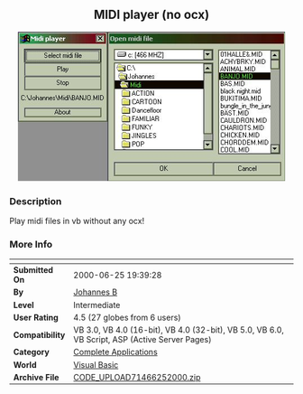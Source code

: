 ﻿<div align="center">

## MIDI player \(no ocx\)

<img src="PIC20006251343202548.jpg">
</div>

### Description

Play midi files in vb without any ocx!
 
### More Info
 


<span>             |<span>
---                |---
**Submitted On**   |2000-06-25 19:39:28
**By**             |[Johannes B](https://github.com/Planet-Source-Code/PSCIndex/blob/master/ByAuthor/johannes-b.md)
**Level**          |Intermediate
**User Rating**    |4.5 (27 globes from 6 users)
**Compatibility**  |VB 3\.0, VB 4\.0 \(16\-bit\), VB 4\.0 \(32\-bit\), VB 5\.0, VB 6\.0, VB Script, ASP \(Active Server Pages\) 
**Category**       |[Complete Applications](https://github.com/Planet-Source-Code/PSCIndex/blob/master/ByCategory/complete-applications__1-27.md)
**World**          |[Visual Basic](https://github.com/Planet-Source-Code/PSCIndex/blob/master/ByWorld/visual-basic.md)
**Archive File**   |[CODE\_UPLOAD71466252000\.zip](https://github.com/Planet-Source-Code/johannes-b-midi-player-no-ocx__1-9253/archive/master.zip)








